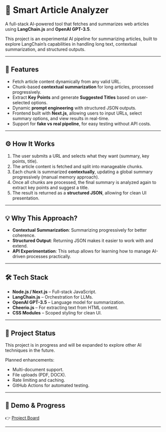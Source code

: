 # 📰 Smart Article Analyzer

A full-stack AI-powered tool that fetches and summarizes web articles using **LangChain.js** and **OpenAI GPT-3.5**.

This project is an experimental AI pipeline for summarizing articles, built to explore LangChain’s capabilities in handling long text, contextual summarization, and structured outputs.

---

## 🚀 Features

- Fetch article content dynamically from any valid URL.
- Chunk-based **contextual summarization** for long articles, processed progressively.
- Extract **Key Points** and generate **Suggested Titles** based on user-selected options.
- Dynamic **prompt engineering** with structured JSON outputs.
- Frontend built with **Next.js**, allowing users to input URLs, select summary options, and view results in real-time.
- Support for **fake vs real pipeline**, for easy testing without API costs.

---

## ⚙️ How It Works

1. The user submits a URL and selects what they want (summary, key points, title).
2. The article content is fetched and split into manageable chunks.
3. Each chunk is summarized **contextually**, updating a global summary progressively (manual memory approach).
4. Once all chunks are processed, the final summary is analyzed again to extract key points and suggest a title.
5. The result is returned as a **structured JSON**, allowing for clean UI presentation.

---

## 💡 Why This Approach?

- **Contextual Summarization**: Summarizing progressively for better coherence.
- **Structured Output**: Returning JSON makes it easier to work with and extend.
- **API Experimentation**: This setup allows for learning how to manage AI-driven processes practically.

---

## 🛠 Tech Stack

- **Node.js / Next.js** – Full-stack JavaScript.
- **LangChain.js** – Orchestration for LLMs.
- **OpenAI GPT-3.5** – Language model for summarization.
- **Cheerio.js** – For extracting text from HTML content.
- **CSS Modules** – Scoped styling for clean UI.

---

## 📂 Project Status

This project is in progress and will be expanded to explore other AI techniques in the future.

Planned enhancements:
- Multi-document support.
- File uploads (PDF, DOCX).
- Rate limiting and caching.
- GitHub Actions for automated testing.

---

## 🔗 Demo & Progress

👉 [Project Board](https://github.com/users/TAGHREEDAA/projects/1/views/1)

---
